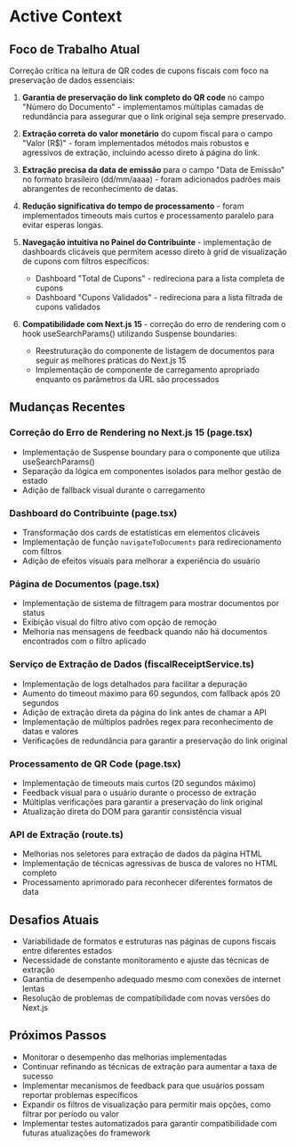 # Active Context

## Foco de Trabalho Atual
Correção crítica na leitura de QR codes de cupons fiscais com foco na preservação de dados essenciais:

1. **Garantia de preservação do link completo do QR code** no campo "Número do Documento" - implementamos múltiplas camadas de redundância para assegurar que o link original seja sempre preservado.

2. **Extração correta do valor monetário** do cupom fiscal para o campo "Valor (R$)" - foram implementados métodos mais robustos e agressivos de extração, incluindo acesso direto à página do link.

3. **Extração precisa da data de emissão** para o campo "Data de Emissão" no formato brasileiro (dd/mm/aaaa) - foram adicionados padrões mais abrangentes de reconhecimento de datas.

4. **Redução significativa do tempo de processamento** - foram implementados timeouts mais curtos e processamento paralelo para evitar esperas longas.

5. **Navegação intuitiva no Painel do Contribuinte** - implementação de dashboards clicáveis que permitem acesso direto à grid de visualização de cupons com filtros específicos:
   - Dashboard "Total de Cupons" - redireciona para a lista completa de cupons
   - Dashboard "Cupons Validados" - redireciona para a lista filtrada de cupons validados

6. **Compatibilidade com Next.js 15** - correção do erro de rendering com o hook useSearchParams() utilizando Suspense boundaries:
   - Reestruturação do componente de listagem de documentos para seguir as melhores práticas do Next.js 15
   - Implementação de componente de carregamento apropriado enquanto os parâmetros da URL são processados

## Mudanças Recentes

### Correção do Erro de Rendering no Next.js 15 (page.tsx)
- Implementação de Suspense boundary para o componente que utiliza useSearchParams()
- Separação da lógica em componentes isolados para melhor gestão de estado
- Adição de fallback visual durante o carregamento

### Dashboard do Contribuinte (page.tsx)
- Transformação dos cards de estatísticas em elementos clicáveis
- Implementação de função `navigateToDocuments` para redirecionamento com filtros
- Adição de efeitos visuais para melhorar a experiência do usuário

### Página de Documentos (page.tsx)
- Implementação de sistema de filtragem para mostrar documentos por status
- Exibição visual do filtro ativo com opção de remoção
- Melhoria nas mensagens de feedback quando não há documentos encontrados com o filtro aplicado

### Serviço de Extração de Dados (fiscalReceiptService.ts)
- Implementação de logs detalhados para facilitar a depuração
- Aumento do timeout máximo para 60 segundos, com fallback após 20 segundos
- Adição de extração direta da página do link antes de chamar a API
- Implementação de múltiplos padrões regex para reconhecimento de datas e valores
- Verificações de redundância para garantir a preservação do link original

### Processamento de QR Code (page.tsx)
- Implementação de timeouts mais curtos (20 segundos máximo)
- Feedback visual para o usuário durante o processo de extração
- Múltiplas verificações para garantir a preservação do link original
- Atualização direta do DOM para garantir consistência visual

### API de Extração (route.ts)
- Melhorias nos seletores para extração de dados da página HTML
- Implementação de técnicas agressivas de busca de valores no HTML completo
- Processamento aprimorado para reconhecer diferentes formatos de data

## Desafios Atuais
- Variabilidade de formatos e estruturas nas páginas de cupons fiscais entre diferentes estados
- Necessidade de constante monitoramento e ajuste das técnicas de extração
- Garantia de desempenho adequado mesmo com conexões de internet lentas
- Resolução de problemas de compatibilidade com novas versões do Next.js

## Próximos Passos
- Monitorar o desempenho das melhorias implementadas
- Continuar refinando as técnicas de extração para aumentar a taxa de sucesso
- Implementar mecanismos de feedback para que usuários possam reportar problemas específicos 
- Expandir os filtros de visualização para permitir mais opções, como filtrar por período ou valor
- Implementar testes automatizados para garantir compatibilidade com futuras atualizações do framework 
